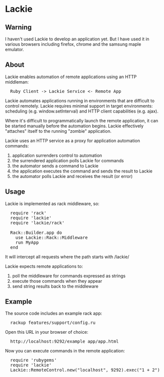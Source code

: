 Lackie
======
Warning
-------
I haven't used Lackie to develop an application yet. But I have used it in
various browsers including firefox, chrome and the samsung maple emulator.

About
-----
Lackie enables automation of remote applications using an HTTP middleman:
<pre>
  Ruby Client -> Lackie Service <- Remote App
</pre>

Lackie automates applications running in environments that are difficult to
control remotely. Lackie requires minimal support in target environments:
scheduling (e.g. window.setInterval) and HTTP client capabilities (e.g. ajax).

Where it's difficult to programmatically launch the remote application, it can
be started manually before the automation begins. Lackie effectively "attaches"
itself to the running "zombie" application.

Lackie uses an HTTP service as a proxy for application automation commands:

  1. application surrenders control to automation
  2. the surrendered application polls Lackie for commands
  3. the automator sends a command to Lackie
  4. the application executes the command and sends the result to Lackie
  5. the automator polls Lackie and receives the result (or error)

Usage
-----

Lackie is implemented as rack middleware, so:

<pre>
  require 'rack'
  require 'lackie'
  require 'lackie/rack'
  
  Rack::Builder.app do
    use Lackie::Rack::Middleware
    run MyApp
  end
</pre>
  
It will intercept all requests where the path starts with /lackie/

Lackie expects remote applications to:

  1. poll the middleware for commands expressed as strings
  2. execute those commands when they appear
  3. send string results back to the middleware

Example
-------
The source code includes an example rack app:
<pre>
  rackup features/support/config.ru
</pre>
Open this URL in your browser of choice:
<pre>
  http://localhost:9292/example_app/app.html
</pre>
Now you can execute commands in the remote application:
<pre>
  require 'rubygems'
  require 'lackie'
  Lackie::RemoteControl.new("localhost", 9292).exec("1 + 2") # => "3"
</pre>
